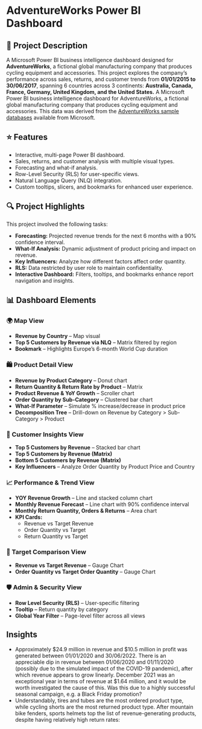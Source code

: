 # AdventureWorks Power BI Dashboard

## 📘 Project Description
A Microsoft Power BI business intelligence dashboard designed for **AdventureWorks**, a fictional global manufacturing company that produces cycling equipment and accessories. This project explores the company’s performance across sales, returns, and customer trends from **01/01/2015 to 30/06/2017**, spanning 6 countries across 3 continents:
**Australia, Canada, France, Germany, United Kingdom, and the United States.**
A Microsoft Power BI business intelligence dashboard for AdventureWorks, a fictional global manufacturing company that produces cycling equipment and accessories.
This data was derived from the [AdventureWorks sample databases](https://drive.google.com/drive/folders/1evNA3oT4vTgGGTYEmuAqQFJc-sH_WRzr?usp=sharing) available from Microsoft. 

## ⭐ Features
* Interactive, multi-page Power BI dashboard.
* Sales, returns, and customer analysis with multiple visual types.
* Forecasting and what-if analysis.
* Row-Level Security (RLS) for user-specific views.
* Natural Language Query (NLQ) integration.
* Custom tooltips, slicers, and bookmarks for enhanced user experience.

## 🔍 Project Highlights
  This project involved the following tasks:
  * **Forecasting:** Projected revenue trends for the next 6 months with a 90% confidence interval.
  * **What-If Analysis:** Dynamic adjustment of product pricing and impact on revenue.
  * **Key Influencers:** Analyze how different factors affect order quantity.
  * **RLS:** Data restricted by user role to maintain confidentiality.
  * **Interactive Dashboard:** Filters, tooltips, and bookmarks enhance report navigation and insights.

## 📊 Dashboard Elements
 ### 🌍 Map View
  * **Revenue by Country** – Map visual
  * **Top 5 Customers by Revenue via NLQ** – Matrix filtered by region
 *  **Bookmark** – Highlights Europe’s 6-month World Cup duration

 ### 🛍️ Product Detail View
 * **Revenue by Product Category** – Donut chart
 * **Return Quantity & Return Rate by Product** – Matrix
 * **Product Revenue & YoY Growth** – Scroller chart
 * **Order Quantity by Sub-Category** – Clustered bar chart
 * **What-If Parameter** – Simulate % increase/decrease in product price
 * **Decomposition Tree** – Drill-down on Revenue by Category > Sub-Category > Product
   
 ### 👥 Customer Insights View
* **Top 5 Customers by Revenue** – Stacked bar chart
* **Top 5 Customers by Revenue (Matrix)**
* **Bottom 5 Customers by Revenue (Matrix)**
* **Key Influencers** – Analyze Order Quantity by Product Price and Country
  
 ### 📈 Performance & Trend View
 * **YOY Revenue Growth** – Line and stacked column chart
 * **Monthly Revenue Forecast** – Line chart with 90% confidence interval
 * **Monthly Return Quantity, Orders & Returns** – Area chart
 * **KPI Cards:**
   * Revenue vs Target Revenue
   * Order Quantity vs Target
   * Return Quantity vs Target
 
 ### 🎯 Target Comparison View
* **Revenue vs Target Revenue** – Gauge Chart
* **Order Quantity vs Target Order Quantity** – Gauge Chart

 ### 🛡️ Admin & Security View
 * **Row Level Security (RLS)** – User-specific filtering
 * **Tooltip** – Return quantity by category
 * **Global Year Filter** – Page-level filter across all views

## Insights
* Approximately $24.9 million in revenue and $10.5 million in profit was generated between 01/01/2020 and 30/06/2022. There is an appreciable dip in revenue between 01/06/2020 and 01/11/2020 (possibly due to the simulated impact of the COVID-19 pandemic), after which revenue appears to grow linearly. December 2021 was an exceptional year in terms of revenue at $1.64 million, and it would be worth investigated the cause of this. Was this due to a highly successful seasonal campaign, e.g. a Black Friday promotion?
* Understandably, tires and tubes are the most ordered product type, while cycling shorts are the most returned product type. After mountain bike fenders, sports helmets top the list of revenue-generating products, despite having relatively high return rates:



